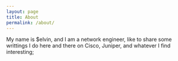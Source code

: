 ```yaml
---
layout: page
title: About
permalink: /about/
---
```


My name is $elvin, and I am a network engineer, like to share some writtings I do here and there on Cisco, Juniper, and whatever I find interesting;

